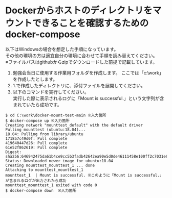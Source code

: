 # Dockerからホストのディレクトリをマウントできることを確認するためのdocker-compose
以下はWindowsの場合を想定した手順になっています。  
その他の環境の方は適宜自分の環境に合わせて手順を読み替えてください。  
※ファイルパスはgithubからzipでダウンロードした前提で記載しています。

1. 勉強会当日に使用する作業用フォルダを作成します。
   ここでは「c:\work」を作成したとします。
2. 1.で作成したディレクトリに、添付ファイルを展開してください。
3. 以下のコマンドを実行してください。  
  実行した際に表示されるログに「Mount is successful.」という文字列が含まれていたら成功です。
```
$ cd C:\work\docker-mount-test-main ※入力箇所
$ docker-compose up ※入力箇所
Creating network "mounttest_default" with the default driver
Pulling mounttest (ubuntu:18.04)...
18.04: Pulling from library/ubuntu
171857c49d0f: Pull complete
419640447d26: Pull complete
61e52f862619: Pull complete
Digest: sha256:646942475da61b4ce9cc5b3fadb42642ea90e5d0de46111458e100ff2c7031e6
Status: Downloaded newer image for ubuntu:18.04
Creating mounttest_mounttest_1 ... done
Attaching to mounttest_mounttest_1
mounttest_1  | Mount is successful. ※このように「Mount is successful.」が含まれるログが出力されたら成功
mounttest_mounttest_1 exited with code 0
$ docker-compose down  ※入力箇所
```
